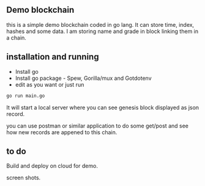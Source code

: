 ## Demo blockchain

this is a simple demo blockchain coded in go lang. It can store time, index, hashes and some data. I am storing name and grade in block linking them in a chain.

## installation and running 
* Install go
* Install go package - Spew, Gorilla/mux and Gotdotenv 
* edit as you want or just run 

```bash
go run main.go
```

It will start a local server where you can see genesis block displayed as json record. 

you can use postman or similar application to do some get/post and see how new records are appened to this chain. 


## to do 

Build and deploy on cloud for demo.

screen shots.
